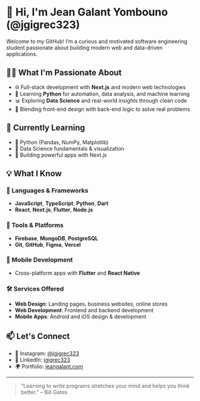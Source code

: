 # 👋 Hi, I'm Jean Galant Yombouno (@jgigrec323)

Welcome to my GitHub! I’m a curious and motivated software engineering student passionate about building modern web and data-driven applications.

## 👨‍💻 What I'm Passionate About
- 🌐 Full-stack development with **Next.js** and modern web technologies  
- 🧠 Learning **Python** for automation, data analysis, and machine learning  
- 📊 Exploring **Data Science** and real-world insights through clean code  
- 🧩 Blending front-end design with back-end logic to solve real problems  

## 🌱 Currently Learning
- 📌 Python (Pandas, NumPy, Matplotlib)
- 📌 Data Science fundamentals & visualization
- 📌 Building powerful apps with Next.js

## 💡 What I Know

### 🧰 Languages & Frameworks
- **JavaScript**, **TypeScript**, **Python**, **Dart**
- **React**, **Next.js**, **Flutter**, **Node.js**

### 🧠 Tools & Platforms
- **Firebase**, **MongoDB**, **PostgreSQL**
- **Git**, **GitHub**, **Figma**, **Vercel**

### 📱 Mobile Development
- Cross-platform apps with **Flutter** and **React Native**

### 🛠️ Services Offered
- **Web Design**: Landing pages, business websites, online stores
- **Web Development**: Frontend and backend development
- **Mobile Apps**: Android and iOS design & development

## 📫 Let's Connect
- 📸 Instagram: [@jgigrec323](https://www.instagram.com/jgigrec323)
- 💼 LinkedIn: [jgigrec323](https://www.linkedin.com/in/jgigrec323)
- 🌍 Portfolio: [jeangalant.com](https://www.jeangalant.com)

---

> “Learning to write programs stretches your mind and helps you think better.” – Bill Gates

<!---
This is a ✨ special ✨ repository because its `README.md` appears on your GitHub profile.
You can click the Preview link to take a look at your changes.
--->
